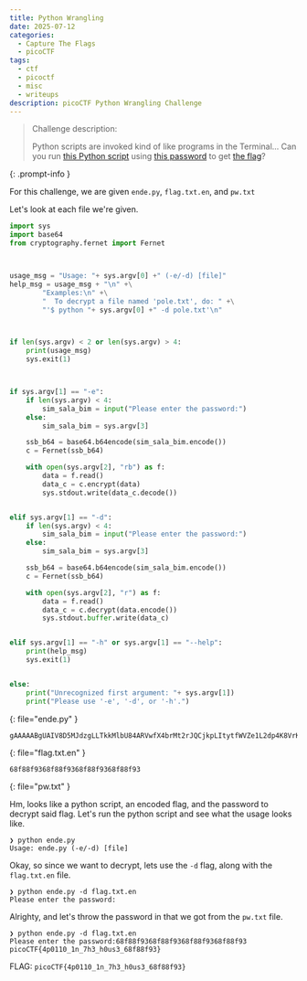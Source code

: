 ```yaml
---
title: Python Wrangling
date: 2025-07-12
categories:
  - Capture The Flags
  - picoCTF
tags:
  - ctf
  - picoctf
  - misc
  - writeups
description: picoCTF Python Wrangling Challenge
---
```



> Challenge description:
>
>Python scripts are invoked kind of like programs in the Terminal... Can you run [this Python script](https://mercury.picoctf.net/static/2ac2139344d2e734d5d638ac928f1a8d/ende.py) using [this password](https://mercury.picoctf.net/static/2ac2139344d2e734d5d638ac928f1a8d/pw.txt) to get [the flag](https://mercury.picoctf.net/static/2ac2139344d2e734d5d638ac928f1a8d/flag.txt.en)?
>
{: .prompt-info }

For this challenge, we are given `ende.py`, `flag.txt.en`, and `pw.txt`

Let's look at each file we're given.

```python
import sys
import base64
from cryptography.fernet import Fernet



usage_msg = "Usage: "+ sys.argv[0] +" (-e/-d) [file]"
help_msg = usage_msg + "\n" +\
        "Examples:\n" +\
        "  To decrypt a file named 'pole.txt', do: " +\
        "'$ python "+ sys.argv[0] +" -d pole.txt'\n"



if len(sys.argv) < 2 or len(sys.argv) > 4:
    print(usage_msg)
    sys.exit(1)



if sys.argv[1] == "-e":
    if len(sys.argv) < 4:
        sim_sala_bim = input("Please enter the password:")
    else:
        sim_sala_bim = sys.argv[3]

    ssb_b64 = base64.b64encode(sim_sala_bim.encode())
    c = Fernet(ssb_b64)

    with open(sys.argv[2], "rb") as f:
        data = f.read()
        data_c = c.encrypt(data)
        sys.stdout.write(data_c.decode())


elif sys.argv[1] == "-d":
    if len(sys.argv) < 4:
        sim_sala_bim = input("Please enter the password:")
    else:
        sim_sala_bim = sys.argv[3]

    ssb_b64 = base64.b64encode(sim_sala_bim.encode())
    c = Fernet(ssb_b64)

    with open(sys.argv[2], "r") as f:
        data = f.read()
        data_c = c.decrypt(data.encode())
        sys.stdout.buffer.write(data_c)


elif sys.argv[1] == "-h" or sys.argv[1] == "--help":
    print(help_msg)
    sys.exit(1)


else:
    print("Unrecognized first argument: "+ sys.argv[1])
    print("Please use '-e', '-d', or '-h'.")

```
{: file="ende.py" }

```plaintext
gAAAAABgUAIV8D5MJdzgLLTkkMlbU84ARVwfX4brMt2rJQCjkpLItytfWVZe1L2dp4K8VrKgRU3axStKJEAqcM0iDaxiYE54Boh8UfAAo1RNifKnlDrFz0gLaznVSFVj2xAUa4V35180
```
{: file="flag.txt.en" }

```plaintext
68f88f9368f88f9368f88f9368f88f93
```
{: file="pw.txt" }

Hm, looks like a python script, an encoded flag, and the password to decrypt said flag. Let's run the python script and see what the usage looks like.

```terminal
❯ python ende.py
Usage: ende.py (-e/-d) [file]
```

Okay, so since we want to decrypt, lets use the `-d` flag, along with the `flag.txt.en` file.

```terminal
❯ python ende.py -d flag.txt.en
Please enter the password:
```

Alrighty, and let's throw the password in that we got from the `pw.txt` file.

```terminal
❯ python ende.py -d flag.txt.en
Please enter the password:68f88f9368f88f9368f88f9368f88f93
picoCTF{4p0110_1n_7h3_h0us3_68f88f93}
```

FLAG: `picoCTF{4p0110_1n_7h3_h0us3_68f88f93}`